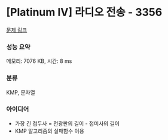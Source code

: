 # [Platinum IV] 라디오 전송 - 3356 

[문제 링크](https://www.acmicpc.net/problem/3356) 

### 성능 요약

메모리: 7076 KB, 시간: 8 ms

### 분류

KMP, 문자열

### 아이디어

- 가장 긴 접두사 = 전광판의 길이 - 접미사의 길이
- KMP 알고리즘의 실패함수 이용
